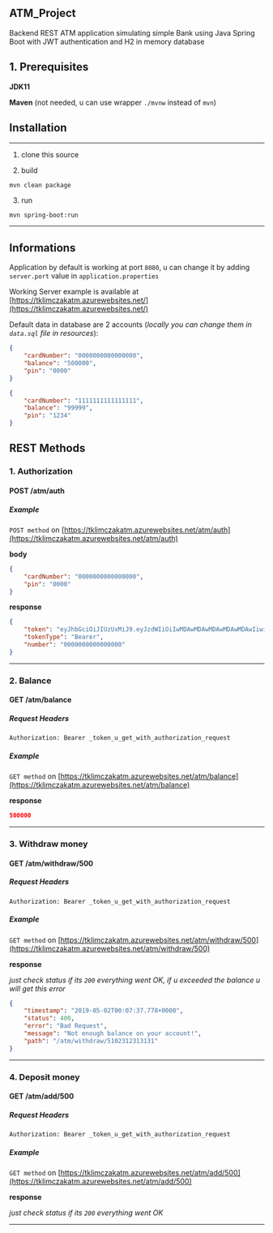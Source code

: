 ## ATM_Project

Backend REST ATM application simulating simple Bank using Java Spring Boot with JWT authentication and H2 in memory database

## 1. Prerequisites

**JDK11**

**Maven** (not needed, u can use wrapper ```./mvnw``` instead of ```mvn```)

## Installation


---

1. clone this source

2. build
```shell
mvn clean package
```

3. run
```shell
mvn spring-boot:run
```

---
## Informations

Application by default is working at port ```8080```, u can change it by adding ```server.port``` value in ```application.properties```

Working Server example is available at [https://tklimczakatm.azurewebsites.net/](https://tklimczakatm.azurewebsites.net/)

Default data in database are 2 accounts (_locally you can change them in ```data.sql``` file in resources_):
```json
{
    "cardNumber": "0000000000000000",
    "balance": "500000",
    "pin": "0000"
}
```
```json
{
    "cardNumber": "1111111111111111",
    "balance": "99999",
    "pin": "1234"
}
```

## REST Methods

### 1. Authorization

#### POST /atm/auth

##### _Example_
```POST method``` on [https://tklimczakatm.azurewebsites.net/atm/auth](https://tklimczakatm.azurewebsites.net/atm/auth)

**body**
```json
{
    "cardNumber": "0000000000000000",
    "pin": "0000"
}
```

**response**

```json
{
    "token": "eyJhbGciOiJIUzUxMiJ9.eyJzdWIiOiIwMDAwMDAwMDAwMDAwMDAwIiwiaWF0IjoxN...",
    "tokenType": "Bearer",
    "number": "0000000000000000"
}
```
---

### 2. Balance

#### GET /atm/balance
##### _Request Headers_
  ```Authorization: Bearer _token_u_get_with_authorization_request```

##### _Example_
```GET method``` on [https://tklimczakatm.azurewebsites.net/atm/balance](https://tklimczakatm.azurewebsites.net/atm/balance)

**response**

```json
500000
```
---

### 3. Withdraw money

#### GET /atm/withdraw/500
##### _Request Headers_
  ```Authorization: Bearer _token_u_get_with_authorization_request```

##### _Example_
```GET method``` on [https://tklimczakatm.azurewebsites.net/atm/withdraw/500](https://tklimczakatm.azurewebsites.net/atm/withdraw/500)

**response**

_just check status if its ```200``` everything went OK, if u exceeded the balance u will get this error_
```json
{
    "timestamp": "2019-05-02T00:07:37.778+0000",
    "status": 400,
    "error": "Bad Request",
    "message": "Not enough balance on your account!",
    "path": "/atm/withdraw/5102312313131"
}
```
---

### 4. Deposit money

#### GET /atm/add/500
##### _Request Headers_
  ```Authorization: Bearer _token_u_get_with_authorization_request```

##### _Example_
```GET method``` on [https://tklimczakatm.azurewebsites.net/atm/add/500](https://tklimczakatm.azurewebsites.net/atm/add/500)

**response**

_just check status if its ```200``` everything went OK_

---
